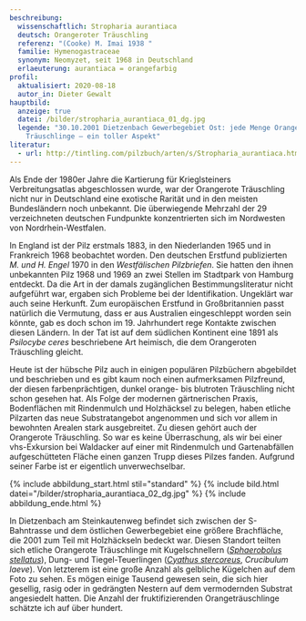 ```yaml
---
beschreibung:
  wissenschaftlich: Stropharia aurantiaca
  deutsch: Orangeroter Träuschling
  referenz: "(Cooke) M. Imai 1938 "
  familie: Hymenogastraceae
  synonym: Neomyzet, seit 1968 in Deutschland
  erlaeuterung: aurantiaca = orangefarbig
profil:
  aktualisiert: 2020-08-18
  autor_in: Dieter Gewalt
hauptbild:
  anzeige: true
  datei: /bilder/stropharia_aurantiaca_01_dg.jpg
  legende: "30.10.2001 Dietzenbach Gewerbegebiet Ost: jede Menge Orangerote
    Träuschlinge – ein toller Aspekt"
literatur:
  - url: http://tintling.com/pilzbuch/arten/s/Stropharia_aurantiaca.html
---
```

Als Ende der 1980er Jahre die Kartierung für Krieglsteiners Verbreitungsatlas abgeschlossen wurde, war der Orangerote Träuschling nicht nur in Deutschland eine exotische Rarität und in den meisten Bundesländern noch unbekannt. Die überwiegende Mehrzahl der 29 verzeichneten deutschen Fundpunkte konzentrierten sich im Nordwesten von Nordrhein-Westfalen.

In England ist der Pilz erstmals 1883, in den Niederlanden 1965 und in Frankreich 1968 beobachtet worden. Den deutschen Erstfund publizierten *M. und H. Engel* 1970 in den *Westfälischen Pilzbriefen*. Sie hatten den ihnen unbekannten Pilz 1968 und 1969 an zwei Stellen im Stadtpark von Hamburg entdeckt. Da die Art in der damals zugänglichen Bestimmungsliteratur nicht aufgeführt war, ergaben sich Probleme bei der Identifikation. Ungeklärt war auch seine Herkunft. Zum europäischen Erstfund in Großbritannien passt natürlich die Vermutung, dass er aus Australien eingeschleppt worden sein könnte, gab es doch schon im 19. Jahrhundert rege Kontakte zwischen diesen Ländern. In der Tat ist auf dem südlichen Kontinent eine 1891 als *Psilocybe ceres* beschriebene Art heimisch, die dem Orangeroten Träuschling gleicht.

Heute ist der hübsche Pilz auch in einigen populären Pilzbüchern abgebildet und beschrieben und es gibt kaum noch einen aufmerksamen Pilzfreund, der diesen farbenprächtigen, dunkel orange- bis blutroten Träuschling nicht schon gesehen hat. Als Folge der modernen gärtnerischen Praxis, Bodenflächen mit Rindenmulch und Holzhäcksel zu belegen, haben etliche Pilzarten das neue Substratangebot angenommen und sich vor allem in bewohnten Arealen stark ausgebreitet. Zu diesen gehört auch der Orangerote Träuschling. So war es keine Überraschung, als wir bei einer vhs-Exkursion bei Waldacker auf einer mit Rindenmulch und Gartenabfällen aufgeschütteten Fläche einen ganzen Trupp dieses Pilzes fanden. Aufgrund seiner Farbe ist er eigentlich unverwechselbar.

{% include abbildung_start.html stil="standard" %}
{% include bild.html datei="/bilder/stropharia_aurantiaca_02_dg.jpg" %}
{% include abbildung_ende.html %}

In Dietzenbach am Steinkautenweg befindet sich zwischen der S-Bahntrasse und dem östlichen Gewerbegebiet eine größere Brachfläche, die 2001 zum Teil mit Holzhäckseln bedeckt war. Diesen Standort teilten sich etliche Orangerote Träuschlinge mit Kugelschnellern (*[Sphaerobolus stellatus](/pilze/sphaerobolus-stellatus-kugelschneller)*), Dung- und Tiegel-Teuerlingen (*[Cyathus stercoreus](https://fundkorb.netlify.app/pilze/cyathus-stercoreus-dung-teuerling)*, *Crucibulum laeve*). Von letzterem ist eine große Anzahl als gelbliche Kügelchen auf dem Foto zu sehen. Es mögen einige Tausend gewesen sein, die sich hier gesellig, rasig oder in gedrängten Nestern auf dem vermodernden Substrat angesiedelt hatten. Die Anzahl der fruktifizierenden Orangeträuschlinge schätzte ich auf über hundert.